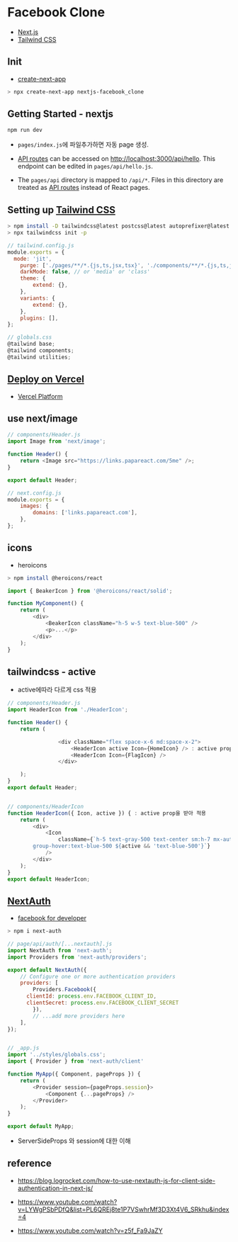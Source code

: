 # Facebook Clone

- [Next.js](https://nextjs.org/)
- [Tailwind CSS](https://tailwindcss.com/)

## Init

- [create-next-app](https://github.com/vercel/next.js/tree/canary/packages/create-next-app)

```sh
> npx create-next-app nextjs-facebook_clone
```

## Getting Started - nextjs

```bash
npm run dev
```

- `pages/index.js`에 파일추가하면 자동 page 생성.

- [API routes](https://nextjs.org/docs/api-routes/introduction) can be accessed on [http://localhost:3000/api/hello](http://localhost:3000/api/hello). This endpoint can be edited in `pages/api/hello.js`.

- The `pages/api` directory is mapped to `/api/*`. Files in this directory are treated as [API routes](https://nextjs.org/docs/api-routes/introduction) instead of React pages.

## Setting up [Tailwind CSS](https://tailwindcss.com/)

```sh
> npm install -D tailwindcss@latest postcss@latest autoprefixer@latest
> npx tailwindcss init -p
```

```js
// tailwind.config.js
module.exports = {
  mode: 'jit',
	purge: ['./pages/**/*.{js,ts,jsx,tsx}', './components/**/*.{js,ts,jsx,tsx}'],
	darkMode: false, // or 'media' or 'class'
	theme: {
		extend: {},
	},
	variants: {
		extend: {},
	},
	plugins: [],
};

// globals.css
@tailwind base;
@tailwind components;
@tailwind utilities;
```

## [Deploy on Vercel](<(https://nextjs.org/docs/deployment)>)

- [Vercel Platform](https://vercel.com/new?utm_medium=default-template&filter=next.js&utm_source=create-next-app&utm_campaign=create-next-app-readme)

## use next/image

```js
// components/Header.js
import Image from 'next/image';

function Header() {
	return <Image src="https://links.papareact.com/5me" />;
}

export default Header;

// next.config.js
module.exports = {
	images: {
		domains: ['links.papareact.com'],
	},
};
```

## icons

- heroicons

```sh
> npm install @heroicons/react
```

```js
import { BeakerIcon } from '@heroicons/react/solid';

function MyComponent() {
	return (
		<div>
			<BeakerIcon className="h-5 w-5 text-blue-500" />
			<p>...</p>
		</div>
	);
}
```

## tailwindcss - active

- active에따라 다르게 css 적용

```js
// components/Header.js
import HeaderIcon from './HeaderIcon';

function Header() {
	return (

				<div className="flex space-x-6 md:space-x-2">
					<HeaderIcon active Icon={HomeIcon} /> : active prop 전달
					<HeaderIcon Icon={FlagIcon} />
				</div>

	);
}
export default Header;


// components/HeaderIcon
function HeaderIcon({ Icon, active }) { : active prop을 받아 적용
	return (
		<div>
			<Icon
				className={`h-5 text-gray-500 text-center sm:h-7 mx-auto
        group-hover:text-blue-500 ${active && 'text-blue-500'}`}
			/>
		</div>
	);
}
export default HeaderIcon;

```

## [NextAuth](https://next-auth.js.org/)

- [facebook for developer](https://developers.facebook.com/apps/)

```sh
> npm i next-auth
```

```js
// page/api/auth/[...nextauth].js
import NextAuth from 'next-auth';
import Providers from 'next-auth/providers';

export default NextAuth({
	// Configure one or more authentication providers
	providers: [
		Providers.Facebook({
      clientId: process.env.FACEBOOK_CLIENT_ID,
      clientSecret: process.env.FACEBOOK_CLIENT_SECRET
		}),
		// ...add more providers here
	],
});


// _app.js
import '../styles/globals.css';
import { Provider } from 'next-auth/client'

function MyApp({ Component, pageProps }) {
	return (
		<Provider session={pageProps.session}>
			<Component {...pageProps} />
		</Provider>
	);
}

export default MyApp;

```

- ServerSideProps 와 session에 대한 이해

## reference

- https://blog.logrocket.com/how-to-use-nextauth-js-for-client-side-authentication-in-next-js/

- https://www.youtube.com/watch?v=LYWgPSbPDfQ&list=PL6QREj8te1P7VSwhrMf3D3Xt4V6_SRkhu&index=4
- https://www.youtube.com/watch?v=z5f_Fa9JaZY
